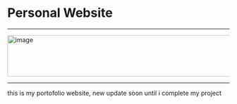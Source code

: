 <h1>Personal Website</h1>

---

<img width="942" height="94" alt="image" src="https://github.com/user-attachments/assets/c61bce06-fcb2-4705-8c81-a9011ba20a1b" />

---

<des>this is my portofolio website, new update soon until i complete my project</des>
